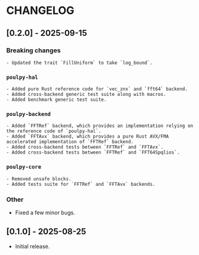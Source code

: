 # CHANGELOG

## [0.2.0] - 2025-09-15

### Breaking changes
    - Updated the trait `FillUniform` to take `log_bound`.

### `poulpy-hal`
    - Added pure Rust reference code for `vec_znx` and `fft64` backend.
    - Added cross-backend generic test suite along with macros.
    - Added benchmark generic test suite.

### `poulpy-backend`
    - Added `FFTRef` backend, which provides an implementation relying on the reference code of `poulpy-hal`.
    - Added `FFTAvx` backend, which provides a pure Rust AVX/FMA accelerated implementation of `FFTRef` backend.
    - Added cross-backend tests between `FFTRef` and `FFTAvx`.
    - Added cross-backend tests between `FFTRef` and `FFT64Spqlios`.

### `poulpy-core`
    - Removed unsafe blocks.
    - Added tests suite for `FFTRef` and `FFTAvx` backends.

### Other
- Fixed a few minor bugs.

## [0.1.0] - 2025-08-25
- Initial release.